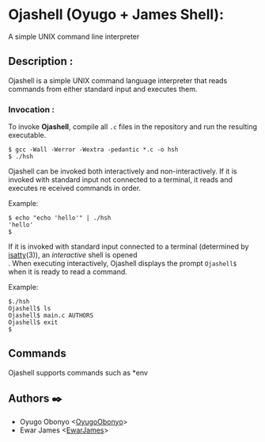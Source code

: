# Ojashell (Oyugo + James Shell):

A simple UNIX command line interpreter

## Description :

Ojashell is a simple UNIX command language interpreter that reads commands from either standard input and executes them.

### Invocation :

To invoke **Ojashell**, compile all `.c` files in the repository and run the resulting executable.

```
$ gcc -Wall -Werror -Wextra -pedantic *.c -o hsh
$ ./hsh
```

Ojashell can be invoked both interactively and non-interactively. If it is invoked with standard input not connected to a terminal, it reads and executes re
eceived commands in order.

Example:
```
$ echo "echo 'hello'" | ./hsh
'hello'
$
```

If it is invoked with standard input connected to a terminal (determined by [isatty](https://linux.die.net/man/3/isatty)(3)), an *interactive* shell is opened\
. When executing interactively, Ojashell displays the prompt `Ojashell$ ` when it is ready to read a command.

Example:
```
$./hsh
Ojashell$ ls
Ojashell$ main.c AUTHORS
Ojashell$ exit
$
```

## Commands

Ojashell supports commands such as
*env

## Authors :black_nib:

* Oyugo Obonyo <[OyugoObonyo](https://github.com/OyugoObonyo)>
* Ewar James <[EwarJames](https://github.com/EwarJames)>